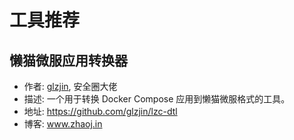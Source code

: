 # 工具推荐

## 懒猫微服应用转换器
- 作者: [glzjin](https://x.com/glzjin), 安全圈大佬
- 描述: 一个用于转换 Docker Compose 应用到懒猫微服格式的工具。
- 地址: https://github.com/glzjin/lzc-dtl
- 博客: www.zhaoj.in